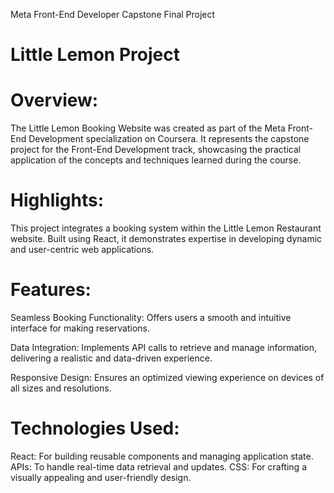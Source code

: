 Meta Front-End Developer Capstone Final Project

# Little Lemon Project

# Overview:
The Little Lemon Booking Website was created as part of the Meta Front-End Development specialization on Coursera. It represents the capstone project for the Front-End Development track, showcasing the practical application of the concepts and techniques learned during the course.

# Highlights:
This project integrates a booking system within the Little Lemon Restaurant website. Built using React, it demonstrates expertise in developing dynamic and user-centric web applications.

# Features:
Seamless Booking Functionality: Offers users a smooth and intuitive interface for making reservations.

Data Integration: Implements API calls to retrieve and manage information, delivering a realistic and data-driven experience.

Responsive Design: Ensures an optimized viewing experience on devices of all sizes and resolutions.

# Technologies Used:
React: For building reusable components and managing application state.
APIs: To handle real-time data retrieval and updates.
CSS: For crafting a visually appealing and user-friendly design.

